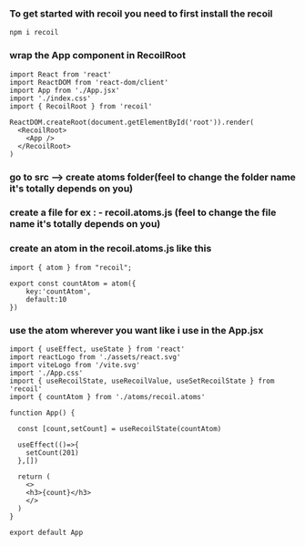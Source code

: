 ### To get started with recoil you need to first install the recoil

```
npm i recoil
```

### wrap the App component in RecoilRoot

```
import React from 'react'
import ReactDOM from 'react-dom/client'
import App from './App.jsx'
import './index.css'
import { RecoilRoot } from 'recoil'

ReactDOM.createRoot(document.getElementById('root')).render(
  <RecoilRoot>
    <App />
  </RecoilRoot>
)
```

### go to src --> create atoms folder(feel to change the folder name it's totally depends on you)

### create a file for ex : - recoil.atoms.js (feel to change the file name it's totally depends on you)

### create an atom in the recoil.atoms.js like this

```
import { atom } from "recoil";

export const countAtom = atom({
    key:'countAtom',
    default:10
})
```

### use the atom wherever you want like i use in the App.jsx

```
import { useEffect, useState } from 'react'
import reactLogo from './assets/react.svg'
import viteLogo from '/vite.svg'
import './App.css'
import { useRecoilState, useRecoilValue, useSetRecoilState } from 'recoil'
import { countAtom } from './atoms/recoil.atoms'

function App() {
  
  const [count,setCount] = useRecoilState(countAtom)

  useEffect(()=>{
    setCount(201)
  },[])

  return (
    <>
    <h3>{count}</h3>
    </>
  )
}

export default App
```



